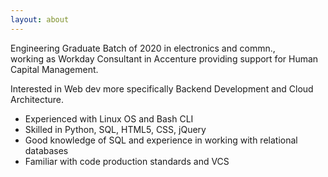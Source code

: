 ```yaml
---
layout: about
---
```

Engineering Graduate Batch of 2020 in electronics and commn., \
working as Workday Consultant in Accenture providing support for Human Capital Management.

Interested in Web dev more specifically Backend Development and Cloud Architecture.

- Experienced with Linux OS and Bash CLI
- Skilled in Python, SQL, HTML5, CSS, jQuery 
- Good knowledge of SQL and experience in working with relational databases
- Familiar with code production standards and VCS
